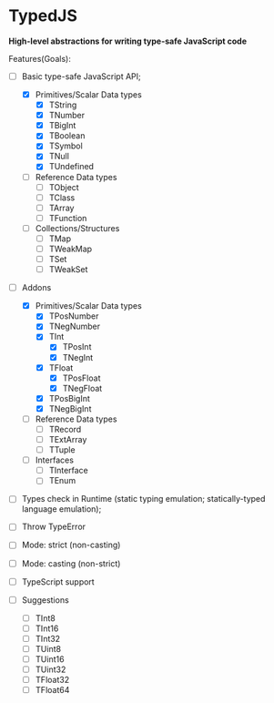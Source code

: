 # TypedJS

__High-level abstractions for writing type-safe JavaScript code__

Features(Goals):
- [ ] Basic type-safe JavaScript API;
  - [x] Primitives/Scalar Data types
    - [x] TString
    - [x] TNumber
    - [x] TBigInt
    - [x] TBoolean
    - [x] TSymbol
    - [x] TNull
    - [x] TUndefined
  - [ ] Reference Data types
    - [ ] TObject
    - [ ] TClass
    - [ ] TArray
    - [ ] TFunction
  - [ ] Collections/Structures
    - [ ] TMap
    - [ ] TWeakMap
    - [ ] TSet
    - [ ] TWeakSet
- [ ] Addons
  - [x] Primitives/Scalar Data types
    - [x] TPosNumber
    - [x] TNegNumber
    - [x] TInt
      - [x] TPosInt
      - [x] TNegInt
    - [x] TFloat
      - [x] TPosFloat
      - [x] TNegFloat
    - [x] TPosBigInt
    - [x] TNegBigInt
  - [ ] Reference Data types
    - [ ] TRecord
    - [ ] TExtArray
    - [ ] TTuple
  - [ ] Interfaces
    - [ ] TInterface
    - [ ] TEnum
- [ ] Types check in Runtime (static typing emulation; statically-typed language emulation);
- [ ] Throw TypeError
- [ ] Mode: strict (non-casting)
- [ ] Mode: casting (non-strict)
- [ ] TypeScript support

- [ ] Suggestions
  - [ ] TInt8
  - [ ] TInt16
  - [ ] TInt32
  - [ ] TUint8
  - [ ] TUint16
  - [ ] TUint32
  - [ ] TFloat32
  - [ ] TFloat64
